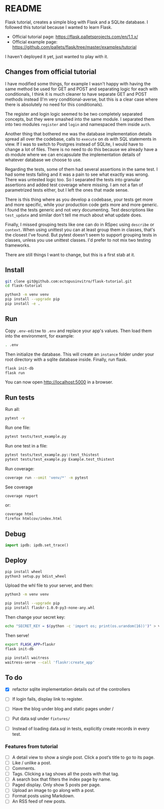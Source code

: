 # README

Flask tutorial, creates a simple blog with Flask and a SQLite database. I followed this tutorial because I wanted to learn Flask.
* Official tutorial page: https://flask.palletsprojects.com/en/1.1.x/
* Official example page: https://github.com/pallets/flask/tree/master/examples/tutorial

I haven't deployed it yet, just wanted to play with it.

## Changes from official tutorial

I have modified some things, for example I wasn't happy with having the same method be used for GET and POST and separating logic for each with conditionals, I think it is much cleaner to have separate GET and POST methods instead (I'm very conditional-averse, but this is a clear case where there is absolutely no need for this conditionals).

The register and login logic seemed to be two completely separated concepts, but they were smashed into the same module. I separated them into two modules `register` and `login` and namespaced them inside `auth`.

Another thing that bothered me was the database implementation details spread all over the codebase, calls to `execute` on `db` with SQL statements in view. If I was to switch to Postgres instead of SQLite, I would have to change a lot of files. There is no need to do this because we already have a `db` module where we can encapsulate the implementation details of whatever database we choose to use.

Regarding the tests, some of them had several assertions in the same test. I had some tests failing and it was a pain to see what exactly was wrong. There was untested logic too. So I separated the tests into granular assertions and added test coverage where missing. I am not a fan of parametrized tests either, but I left the ones that made sense.

There is this thing where as you develop a codebase, your tests get more and more specific, while your production code gets more and more generic. I found the tests generic and not very documenting. Test descriptions like `test_update` and similar don't tell me much about what update does.

Finally, I missed grouping tests like one can do in RSpec using `describe` or `context`. When using unittest you can at least group them in classes, that's the closest I've found. But pytest doesn't seem to support grouping tests in classes, unless you use unittest classes. I'd prefer to not mix two testing frameworks.

There are still things I want to change, but this is a first stab at it.


## Install

```sh
git clone git@github.com:octopusinvitro/flask-tutorial.git
cd flask-tutorial

python3 -m venv venv
pip install --upgrade pip
pip install -e .
```


## Run

Copy `.env-editme` to `.env` and replace your app's values. Then load them into the environment, for example:

```sh
. .env
```

Then initialize the database. This will create an `instance` folder under your root directory with a sqlite database inside. Finally, run flask.

```sh
flask init-db
flask run
```

You can now open <http://localhost:5000> in a browser.


## Run tests

Run all:
```sh
pytest -v
```

Run one file:
```sh
pytest tests/test_example.py
```

Run one test in a file:
```sh
pytest tests/test_example.py::test_thistest
pytest tests/test_example.py Example.test_thistest
```

Run coverage:
```sh
coverage run --omit 'venv/*' -m pytest
```

See coverage
```sh
coverage report
```

or:
```sh
coverage html
firefox htmlcov/index.html
```

## Debug

```python
import ipdb; ipdb.set_trace()
```


## Deploy
```sh
pip install wheel
python3 setup.py bdist_wheel
```

Upload the whl file to your server, and then:

```sh
python3 -m venv venv

pip install --upgrade pip
pip install flaskr-1.0.0-py3-none-any.whl
```

Then change your secret key:
```sh
echo "SECRET_KEY = $(python -c 'import os; print(os.urandom(16))')" > venv/var/flaskr-instance/config.py
```

Then serve!
```sh
export FLASK_APP=flaskr
flask init-db

pip install waitress
waitress-serve --call 'flaskr:create_app'
```


## To do

- [x] refactor sqlite implementation details out of the controllers
- [ ] If login fails, display link to register.
- [ ] Have the blog under blog and static pages under /
- [ ] Put data.sql under `fixtures/`
- [ ] Instead of loading data.sql in tests, explicitly create records in every test.


### Features from tutorial

- [ ] A detail view to show a single post. Click a post’s title to go to its page.
- [ ] Like / unlike a post.
- [ ] Comments.
- [ ] Tags. Clicking a tag shows all the posts with that tag.
- [ ] A search box that filters the index page by name.
- [ ] Paged display. Only show 5 posts per page.
- [ ] Upload an image to go along with a post.
- [ ] Format posts using Markdown.
- [ ] An RSS feed of new posts.
